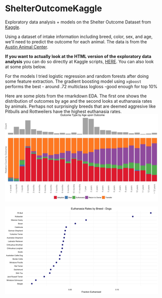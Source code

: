 # ShelterOutcomeKaggle

Exploratory data analysis + models on the Shelter Outcome Dataset from [Kaggle](https://www.kaggle.com/c/shelter-animal-outcomes/scripts).

Using a dataset of intake information including breed, color, sex, and age, we'll need to predict the outcome for each animal. The data is from the [Austin Animal Center](http://www.austintexas.gov/department/animal-services).
  
**If you want to actually look at the HTML version of the exploratory data analysis** you can do so directly at Kaggle scripts,
[HERE](https://www.kaggle.com/apapiu/shelter-animal-outcomes/visualizing-breeds-and-ages-by-outcome). You can also look at some plots below.

For the models I tried logistic regression and random forests after doing some feature extraction. The gradient boosting model using `xgboost` performs the best - around .72 multiclass logloss -good enough for top 10%

Here are some plots from the rmarkdown EDA. The first one shows the distribution of outcomes by age and the second looks at euthanasia rates by animals. Perhaps not surprisingly breeds that are deemed aggresive like Pitbulls and Rottweilers have the highest euthanasia rates. 
![](/plots/img1.jpg)

![](/plots/img2.jpg)
